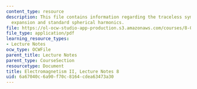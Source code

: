 ```yaml
---
content_type: resource
description: This file contains information regarding the traceless symmetric tensor
  expansion and standard spherical harmonics.
file: https://ol-ocw-studio-app-production.s3.amazonaws.com/courses/8-07-electromagnetism-ii-fall-2012/6a67040c6a90f70c8164cdea63473a30_MIT8_07F12_ln8.pdf
file_type: application/pdf
learning_resource_types:
- Lecture Notes
ocw_type: OCWFile
parent_title: Lecture Notes
parent_type: CourseSection
resourcetype: Document
title: Electromagnetism II, Lecture Notes 8
uid: 6a67040c-6a90-f70c-8164-cdea63473a30
---
```

